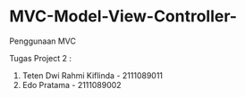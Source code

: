 # MVC-Model-View-Controller-
Penggunaan MVC

Tugas Project 2 :

1. Teten Dwi Rahmi Kiflinda - 2111089011
2. Edo Pratama - 2111089002
